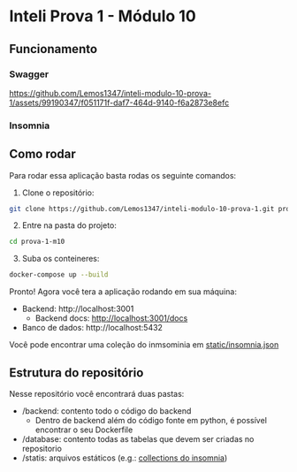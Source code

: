 # Inteli Prova 1 - Módulo 10

## Funcionamento

### Swagger

https://github.com/Lemos1347/inteli-modulo-10-prova-1/assets/99190347/f051171f-daf7-464d-9140-f6a2873e8efc

### Insomnia

## Como rodar

Para rodar essa aplicação basta rodas os seguinte comandos:

1. Clone o repositório:

```bash
git clone https://github.com/Lemos1347/inteli-modulo-10-prova-1.git prova-1-m10
```

2. Entre na pasta do projeto:

```bash
cd prova-1-m10
```

3. Suba os conteineres:

```bash
docker-compose up --build
```

Pronto! Agora você tera a aplicação rodando em sua máquina:

- Backend: http://localhost:3001
  - Backend docs: [http://localhost:3001/docs](http://localhost:3001/docs)
- Banco de dados: http://localhost:5432

Você pode encontrar uma coleção do inmsominia em [static/insomnia.json](./static/Insomnia_2024-05-17.json)

## Estrutura do repositório

Nesse repositório você encontrará duas pastas:

- /backend: contento todo o código do backend
  - Dentro de backend além do código fonte em python, é possível encontrar o seu Dockerfile
- /database: contento todas as tabelas que devem ser criadas no repositorio
- /statis: arquivos estáticos (e.g.: [collections do insomnia](./static/Insomnia_2024-05-17.json))
